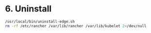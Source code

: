 # 6. Uninstall

```bash
/usr/local/bin/uninstall-edge.sh
rm -rf /etc/rancher /var/lib/rancher /var/lib/kubelet 2>/dev/null
```
